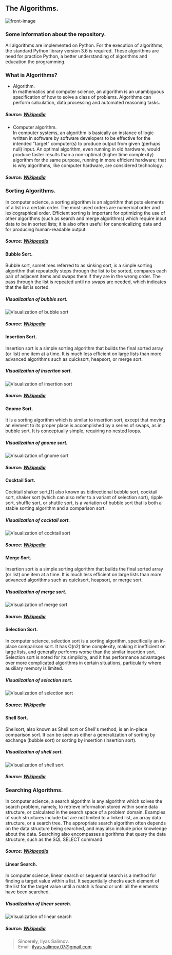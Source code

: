 ## The Algorithms.
![front-image](https://image.ibb.co/eUJKdS/Algorithms_In_Computer_Science.jpg)
### Some information about the repository.
All algorithms are implemented on Python. For the execution of algorithms, the standard Python library version 3.6 is required. These algorithms are need for practice Python, a better understanding of algorithms and education the programming.
### What is Algorithms?
- Algorithm.  
In mathematics and computer science, an algorithm is an unambiguous specification of how to solve a class of problems. Algorithms can perform calculation, data processing and automated reasoning tasks.

##### Source: [Wikipedia](https://en.wikipedia.org/wiki/Algorithm)

- Computer algorithm.  
In computer systems, an algorithm is basically an instance of logic written in software by software developers to be effective for the intended "target" computer(s) to produce output from given (perhaps null) input. An optimal algorithm, even running in old hardware, would produce faster results than a non-optimal (higher time complexity) algorithm for the same purpose, running in more efficient hardware; that is why algorithms, like computer hardware, are considered technology.  

##### Source: [Wikipedia](https://en.wikipedia.org/wiki/Algorithm#Computer_algorithms)

### Sorting Algorithms.  
In computer science, a sorting algorithm is an algorithm that puts elements of a list in a certain order. The most-used orders are numerical order and lexicographical order. Efficient sorting is important for optimizing the use of other algorithms (such as search and merge algorithms) which require input data to be in sorted lists; it is also often useful for canonicalizing data and for producing human-readable output.  
##### Source: [Wikipeadia](https://en.wikipedia.org/wiki/Sorting_algorithm)  

#### Bubble Sort.  
Bubble sort, sometimes referred to as sinking sort, is a simple sorting algorithm that repeatedly steps through the list to be sorted, compares each pair of adjacent items and swaps them if they are in the wrong order. The pass through the list is repeated until no swaps are needed, which indicates that the list is sorted.  
##### Visualization of bubble sort.  
![Visualization of bubble sort](https://upload.wikimedia.org/wikipedia/commons/c/c8/Bubble-sort-example-300px.gif "Visualization of bubble sort")  
##### Source: [Wikipedia](https://en.wikipedia.org/wiki/Bubble_sort)  

#### Insertion Sort.  
Insertion sort is a simple sorting algorithm that builds the final sorted array (or list) one item at a time. It is much less efficient on large lists than more advanced algorithms such as quicksort, heapsort, or merge sort. 
##### Visualization of insertion sort.  
![Visualization of insertion sort](https://upload.wikimedia.org/wikipedia/commons/0/0f/Insertion-sort-example-300px.gif "Visualization of insertion sort")  
##### Source: [Wikipedia](https://en.wikipedia.org/wiki/Insertion_sort)  

#### Gnome Sort.  
It is a sorting algorithm which is similar to insertion sort, except that moving an element to its proper place is accomplished by a series of swaps, as in bubble sort. It is conceptually simple, requiring no nested loops.
##### Visualization of gnome sort.  
![Visualization of gnome sort](https://upload.wikimedia.org/wikipedia/commons/3/37/Sorting_gnomesort_anim.gif "Visualization of gnome sort")    
##### Source: [Wikipedia](https://en.wikipedia.org/wiki/Gnome_sort)  

#### Cocktail Sort.  
Cocktail shaker sort,[1] also known as bidirectional bubble sort, cocktail sort, shaker sort (which can also refer to a variant of selection sort), ripple sort, shuffle sort, or shuttle sort, is a variation of bubble sort that is both a stable sorting algorithm and a comparison sort. 
##### Visualization of cocktail sort.  
![Visualization of cocktail sort](https://upload.wikimedia.org/wikipedia/commons/e/ef/Sorting_shaker_sort_anim.gif "Visualization of cocktail sort")  
##### Source: [Wikipedia](https://en.wikipedia.org/wiki/Cocktail_sort) 

#### Merge Sort.  
Insertion sort is a simple sorting algorithm that builds the final sorted array (or list) one item at a time. It is much less efficient on large lists than more advanced algorithms such as quicksort, heapsort, or merge sort. 
##### Visualization of merge sort.  
![Visualization of merge sort](https://upload.wikimedia.org/wikipedia/commons/c/cc/Merge-sort-example-300px.gif "Visualization of merge sort")  
##### Source: [Wikipedia](https://en.wikipedia.org/wiki/Merge_sort)  

#### Selection Sort.  
In computer science, selection sort is a sorting algorithm, specifically an in-place comparison sort. It has O(n2) time complexity, making it inefficient on large lists, and generally performs worse than the similar insertion sort. Selection sort is noted for its simplicity, and it has performance advantages over more complicated algorithms in certain situations, particularly where auxiliary memory is limited.
##### Visualization of selection sort.  
![Visualization of selection sort](https://upload.wikimedia.org/wikipedia/commons/9/94/Selection-Sort-Animation.gif "Visualization of selection sort")  
##### Source: [Wikipedia](https://en.wikipedia.org/wiki/Selection_sort)  

#### Shell Sort.  
Shellsort, also known as Shell sort or Shell's method, is an in-place comparison sort. It can be seen as either a generalization of sorting by exchange (bubble sort) or sorting by insertion (insertion sort).
##### Visualization of shell sort.  
![Visualization of shell sort](https://upload.wikimedia.org/wikipedia/commons/d/d8/Sorting_shellsort_anim.gif "Visualization of shell sort")  
##### Source: [Wikipedia](https://en.wikipedia.org/wiki/Shell_sort) 

### Searching Algorithms.  
In computer science, a search algorithm is any algorithm which solves the search problem, namely, to retrieve information stored within some data structure, or calculated in the search space of a problem domain. Examples of such structures include but are not limited to a linked list, an array data structure, or a search tree. The appropriate search algorithm often depends on the data structure being searched, and may also include prior knowledge about the data. Searching also encompasses algorithms that query the data structure, such as the SQL SELECT command. 
##### Source: [Wikipeadia](https://en.wikipedia.org/wiki/Search_algorithm)  

#### Linear Search.  
In computer science, linear search or sequential search is a method for finding a target value within a list. It sequentially checks each element of the list for the target value until a match is found or until all the elements have been searched.  
##### Visualization of linear search. 
![Visualization of linear search](http://kvodo.ru/wp-content/uploads/2017/11/line_search.gif "Visualization of linear search")  
##### Source: [Wikipedia](https://en.wikipedia.org/wiki/Linear_search)  

> Sincerely, Ilyas Salimov.   
> Email: ilyas.salimov.07@gmail.com